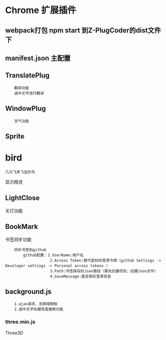 # Chrome 扩展插件
## webpack打包 npm start 到Z-PlugCoder的dist文件下
## manifest.json 主配置

## TranslatePlug
```
    翻译功能
    选中文字进行翻译
```
## WindowPlug
```
    天气功能
```
## Sprite
 # bird
    几只飞来飞去的鸟
    
显示精灵
## LightClose
关灯功能
## BookMark
书签同步功能
```
    同步书签到github
        github配置：1.UserName:用户名
                    2.Access Token:替代密码的登录令牌（github Settings -> Developer settings -> Personal access tokens ）
                    3.Path:书签保存的Json路径（需先创建项目，创建Json文件）
                    4.SaveMessage:是否保存登录信息
```

## background.js
```
    1.ajax请求，无跨域限制
    2.选中文字右键百度搜索功能
```
### three.min.js
Three3D
